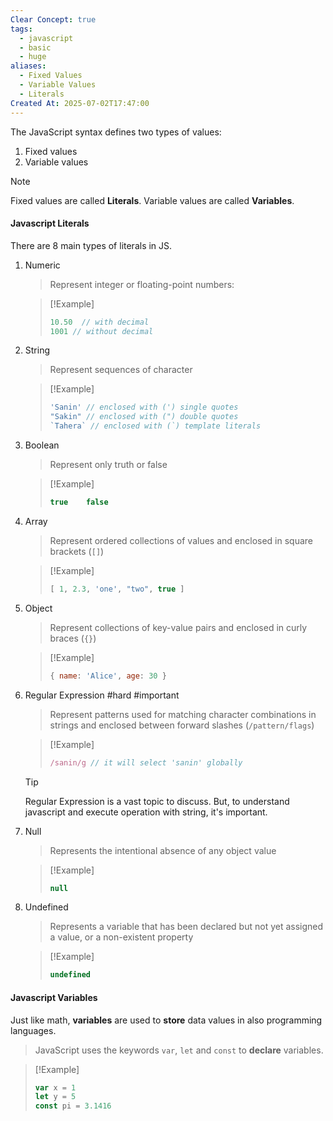 ```yaml
---
Clear Concept: true
tags:
  - javascript
  - basic
  - huge
aliases:
  - Fixed Values
  - Variable Values
  - Literals
Created At: 2025-07-02T17:47:00
---
```



The JavaScript syntax defines two types of values:
1. Fixed values
2. Variable values

> [!NOTE]
> Fixed values are called **Literals**.
> Variable values are called **Variables**.

#### Javascript Literals
There are 8 main types of literals in JS.
1. Numeric
	>Represent integer or floating-point numbers:
	
	>[!Example] 
	>```js
	>10.50  // with decimal
	>1001 // without decimal
	>```

2. String
	>Represent sequences of character
	
	>[!Example]
	>```js
	>'Sanin' // enclosed with (') single quotes
	>"Sakin" // enclosed with (") double quotes
	>`Tahera` // enclosed with (`) template literals
	>```
3. Boolean
	>Represent only truth or false
	
	>[!Example]
	>```js
	>true    false
	>```
4. Array
	>Represent ordered collections of values and enclosed in square brackets (`[]`)
	
	>[!Example]
	>```js
	>[ 1, 2.3, 'one', "two", true ]
	>```
5. Object
	>Represent collections of key-value pairs and enclosed in curly braces (`{}`)
	
	>[!Example]
	>```js
	>{ name: 'Alice', age: 30 }
	>```
6. Regular Expression #hard #important
	>Represent patterns used for matching character combinations in strings and enclosed between forward slashes (`/pattern/flags`)
	
	>[!Example]
	>```js
	>/sanin/g // it will select 'sanin' globally
	>```
	
	>[!Tip]
	> Regular Expression is a vast topic to discuss. But, to understand javascript and execute operation with string, it's important.
7. Null
	>Represents the intentional absence of any object value
	
	>[!Example]
	>```js
	>null
	>```
8. Undefined
	>Represents a variable that has been declared but not yet assigned a value, or a non-existent property
	
	>[!Example]
	>```js
	>undefined
	>```

#### Javascript Variables
Just like math, **variables** are used to **store** data values in also programming languages.
> JavaScript uses the keywords `var`, `let` and `const` to **declare** variables.

> [!Example] 
> ```js
> var x = 1
> let y = 5
> const pi = 3.1416
> ```
